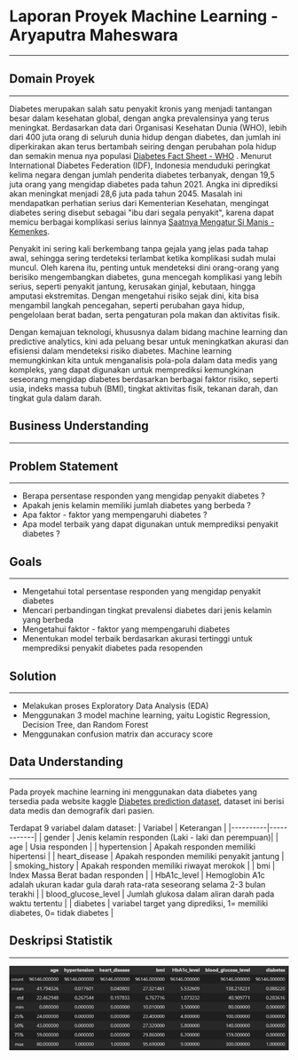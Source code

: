 # Laporan Proyek Machine Learning - Aryaputra Maheswara
---
## Domain Proyek
---
Diabetes merupakan salah satu penyakit kronis yang menjadi tantangan besar dalam kesehatan global, dengan angka prevalensinya yang terus meningkat. Berdasarkan data dari Organisasi Kesehatan Dunia (WHO), lebih dari 400 juta orang di seluruh dunia hidup dengan diabetes, dan jumlah ini diperkirakan akan terus bertambah seiring dengan perubahan pola hidup dan semakin menua nya populasi [Diabetes Fact Sheet - WHO](https://www.who.int/news-room/fact-sheets/detail/diabetes) . Menurut International Diabetes Federation (IDF), Indonesia menduduki peringkat kelima negara dengan jumlah penderita diabetes terbanyak, dengan 19,5 juta orang yang mengidap diabetes pada tahun 2021. Angka ini diprediksi akan meningkat menjadi 28,6 juta pada tahun 2045. Masalah ini mendapatkan perhatian serius dari Kementerian Kesehatan, mengingat diabetes sering disebut sebagai "ibu dari segala penyakit", karena dapat memicu berbagai komplikasi serius lainnya [Saatnya Mengatur  Si Manis - Kemenkes](https://sehatnegeriku.kemkes.go.id/baca/blog/20240110/5344736/saatnya-mengatur-si-manis/).

Penyakit ini sering kali berkembang tanpa gejala yang jelas pada tahap awal, sehingga sering terdeteksi terlambat ketika komplikasi sudah mulai muncul. Oleh karena itu, penting untuk mendeteksi dini orang-orang yang berisiko mengembangkan diabetes, guna mencegah komplikasi yang lebih serius, seperti penyakit jantung, kerusakan ginjal, kebutaan, hingga amputasi ekstremitas. Dengan mengetahui risiko sejak dini, kita bisa mengambil langkah pencegahan, seperti perubahan gaya hidup, pengelolaan berat badan, serta pengaturan pola makan dan aktivitas fisik.

Dengan kemajuan teknologi, khususnya dalam bidang machine learning dan predictive analytics, kini ada peluang besar untuk meningkatkan akurasi dan efisiensi dalam mendeteksi risiko diabetes. Machine learning memungkinkan kita untuk menganalisis pola-pola dalam data medis yang kompleks, yang dapat digunakan untuk memprediksi kemungkinan seseorang mengidap diabetes berdasarkan berbagai faktor risiko, seperti usia, indeks massa tubuh (BMI), tingkat aktivitas fisik, tekanan darah, dan tingkat gula dalam darah.

## Business Understanding
---
## Problem Statement
---
- Berapa persentase responden yang mengidap penyakit diabetes ?
- Apakah jenis kelamin memiliki jumlah diabetes yang berbeda ?
- Apa faktor - faktor yang mempengaruhi diabetes ?
- Apa model terbaik yang dapat digunakan untuk memprediksi penyakit diabetes ?

## Goals
---
- Mengetahui total persentase responden yang mengidap penyakit diabetes
- Mencari perbandingan tingkat prevalensi diabetes dari jenis kelamin yang berbeda
- Mengetahui faktor - faktor yang mempengaruhi diabetes
- Menentukan model terbaik berdasarkan akurasi tertinggi untuk memprediksi penyakit diabetes pada resopenden

## Solution
---
- Melakukan proses Exploratory Data Analysis (EDA)
- Menggunakan 3 model machine learning, yaitu Logistic Regression, Decision Tree, dan Random Forest
- Menggunakan confusion matrix dan accuracy score

## Data Understanding
---
Pada proyek machine learning ini menggunakan data diabetes yang tersedia pada website kaggle [Diabetes prediction dataset](https://www.kaggle.com/datasets/iammustafatz/diabetes-prediction-dataset), dataset ini berisi data medis dan demografik dari pasien. 

Terdapat 9 variabel dalam dataset:
| Variabel | Keterangan |
|----------|------------|
| gender |  Jenis kelamin responden (Laki - laki dan perempuan)|
| age | Usia responden |
| hypertension | Apakah responden memiliki hipertensi |
| heart_disease | Apakah responden memiliki penyakit jantung |
| smoking_history | Apakah responden memiliki riwayat merokok |
| bmi | Index Massa Berat badan responden |
| HbA1c_level | Hemoglobin A1c adalah ukuran kadar gula darah rata-rata seseorang selama 2-3 bulan terakhi |
| blood_glucose_level | Jumlah glukosa dalam aliran darah pada waktu tertentu |
| diabetes | variabel target yang diprediksi, 1= memiliki diabetes, 0= tidak diabetes |

## Deskripsi Statistik
---
![Statistik!](asset/laporan1_statistik.png)

